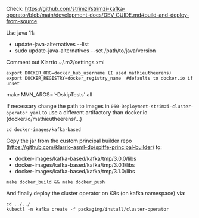 Check: https://github.com/strimzi/strimzi-kafka-operator/blob/main/development-docs/DEV_GUIDE.md#build-and-deploy-from-source

Use java 11:
- update-java-alternatives --list
- sudo update-java-alternatives --set /path/to/java/version

Comment out Klarrio ~/.m2/settings.xml

```
export DOCKER_ORG=docker_hub_username (I used mathieutheerens)
export DOCKER_REGISTRY=docker_registry_name  #defaults to docker.io if unset
```

make MVN_ARGS='-DskipTests' all


If necessary change the path to images in `060-Deployment-strimzi-cluster-operator.yaml` to use a different artifactory 
than docker.io (docker.io/mathieutheerens/...)



`cd docker-images/kafka-based`

Copy the jar from the custom principal builder repo (https://github.com/klarrio-asml-dp/spiffe-principal-builder) to:
- docker-images/kafka-based/kafka/tmp/3.0.0/libs
- docker-images/kafka-based/kafka/tmp/3.0.1/libs
- docker-images/kafka-based/kafka/tmp/3.1.0/libs

`make docker_build && make docker_push`

And finally deploy the cluster operator on K8s (on kafka namespace) via:
```
cd ../../
kubectl -n kafka create -f packaging/install/cluster-operator
```

